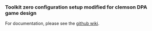 ### Toolkit zero configuration setup modified for clemson DPA game design

For documentation, please see the [github wiki](https://github.com/shotgunsoftware/tk-config-basic/wiki/Documentation).


